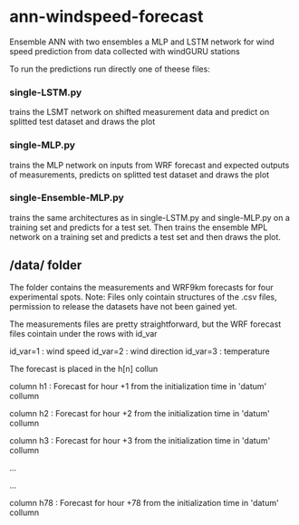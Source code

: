 # ann-windspeed-forecast
Ensemble ANN with two ensembles a MLP and LSTM network for wind speed prediction from data collected with windGURU stations

To run the predictions run directly one of theese files:

### single-LSTM.py
trains the LSMT network on shifted measurement data and predict on splitted test dataset and draws the plot
### single-MLP.py
trains the MLP network on inputs from WRF forecast and expected outputs of measurements, predicts on splitted test dataset and draws the plot
### single-Ensemble-MLP.py
trains the same architectures as in single-LSTM.py and single-MLP.py on a training set and predicts for a test set. Then trains the ensemble MPL network on a training set and predicts a test set and then draws the plot.


## /data/ folder
The folder contains the measurements and WRF9km forecasts for four experimental spots.
Note: Files only cointain structures of the .csv files, permission to release the datasets have not been gained yet.

The measurements files are pretty straightforward, but the WRF forecast files cointain under the rows with id_var

id_var=1 : wind speed
id_var=2 : wind direction
id_var=3 : temperature

The forecast is placed in the h[n] collun

column h1 : Forecast for hour +1 from the initialization time in 'datum' collumn

column h2 : Forecast for hour +2 from the initialization time in 'datum' collumn

column h3 : Forecast for hour +3 from the initialization time in 'datum' collumn

...

...

column h78 : Forecast for hour +78 from the initialization time in 'datum' collumn
